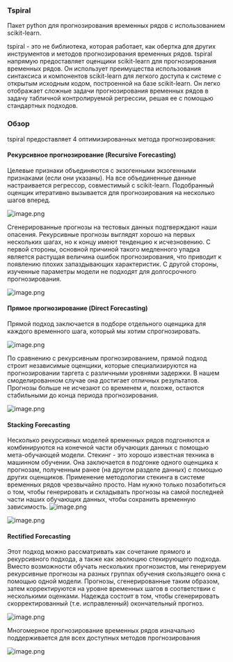 ### Tspiral
Пакет python для прогнозирования временных рядов с использованием scikit-learn.

tspiral - это не библиотека, которая работает, как обертка для других инструментов и методов прогнозирования временных рядов. tspiral напрямую предоставляет оценщики scikit-learn для прогнозирования временных рядов. Он использует преимущества использования синтаксиса и компонентов scikit-learn для легкого доступа к системе с открытым исходным кодом, построенной на базе scikit-learn. Он легко отображает сложные задачи прогнозирования временных рядов в задачу табличной контролируемой регрессии, решая ее с помощью стандартных подходов.

### Обзор

tspiral предоставляет 4 оптимизированных метода прогнозирования:

#### Рекурсивное прогнозирование (Recursive Forecasting)
Целевые признаки объединяются с экзогенными экзогенными признаками (если они указаны). На все объединенные данные настраивается регрессор, совместимый с scikit-learn. Подобранный оценщик итеративно вызывается для прогнозирования на несколько шагов вперед.

![image.png](attachment:image.png)

Сгенерированные прогнозы на тестовых данных подтверждают наши опасения. Рекурсивные прогнозы выглядят хорошо на первых нескольких шагах, но к концу имеют тенденцию к исчезновению. С первой стороны, основной причиной такого медленного упадка является растущая величина ошибок прогнозирования, что приводит к появлению плохих запаздывающих характеристик. С другой стороны, изученные параметры модели не подходят для долгосрочного прогнозирования.

![image.png](attachment:image.png)

#### Прямое прогнозирование (Direct Forecasting)
Прямой подход заключается в подборе отдельного оценщика для каждого временного шага, который мы хотим спрогнозировать.

![image.png](attachment:image.png)

По сравнению с рекурсивным прогнозированием, прямой подход строит независимые оценщики, которые специализируются на прогнозировании таргета с различными уровнями задержки. В нашем смоделированном случае она достигает отличных результатов. Прогнозы больше не исчезают со временем и, похоже, остаются стабильными до конца периода прогнозирования.

![image.png](attachment:image.png)

#### Stacking Forecasting

Несколько рекурсивных моделей временных рядов подгоняются и комбинируются на конечной части обучающих данных с помощью мета-обучающей модели.
Стекинг - это хорошо известная техника в машинном обучении. Она заключается в подгонке одного оценщика к прогнозам, полученным ранее (на другом разделе данных) с помощью других оценщиков. Применение методологии стекинга в системе временных рядов чрезвычайно просто. Нам нужно только позаботиться о том, чтобы генерировать и складывать прогнозы на самой последней части наших обучающих данных, чтобы сохранить временную зависимость.
![image.png](attachment:image.png)

![image.png](attachment:image.png)

#### Rectified Forecasting

Этот подход можно рассматривать как сочетание прямого и рекурсивного подхода, а также как эволюцию стекирующего подхода. Вместо возможности обучать нескольких прогнозистов, мы генерируем рекурсивные прогнозы на разных группах обучения скользящего окна с помощью одной модели. Прогнозы, сгенерированные таким образом, затем корректируются на уровне временных шагов в соответствии с несколькими оценками. Надежда состоит в том, чтобы сгенерировать скорректированный (т.е. исправленный) окончательный прогноз.

![image.png](attachment:image.png)

Многомерное прогнозирование временных рядов изначально поддерживается для всех доступных методов прогнозирования

![image.png](attachment:image.png)


